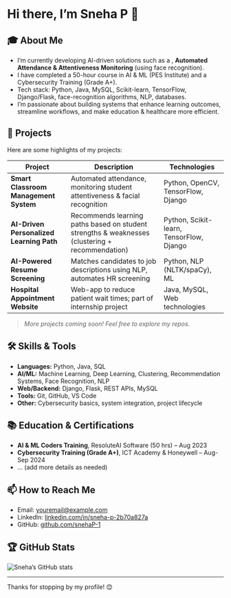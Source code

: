 # Hi there, I’m Sneha P 👋   

## 🎓 About Me  
- I’m currently developing AI-driven solutions such as a , **Automated Attendance & Attentiveness Monitoring** (using face recognition).
- I have completed a 50-hour course in AI & ML (PES Institute) and a Cybersecurity Training (Grade A+).  
- Tech stack: Python, Java, MySQL, Scikit-learn, TensorFlow, Django/Flask, face-recognition algorithms, NLP, databases.  
- I’m passionate about building systems that enhance learning outcomes, streamline workflows, and make education & healthcare more efficient.

## 🧪 Projects  
Here are some highlights of my projects:

| Project | Description | Technologies |
|--------|-------------|-------------|
| **Smart Classroom Management System** | Automated attendance, monitoring student attentiveness & facial recognition | Python, OpenCV, TensorFlow, Django |
| **AI-Driven Personalized Learning Path** | Recommends learning paths based on student strengths & weaknesses (clustering + recommendation) | Python, Scikit-learn, TensorFlow, Django |
| **AI-Powered Resume Screening** | Matches candidates to job descriptions using NLP, automates HR screening | Python, NLP (NLTK/spaCy), ML |
| **Hospital Appointment Website** | Web-app to reduce patient wait times; part of internship project | Java, MySQL, Web technologies |

> _More projects coming soon! Feel free to explore my repos._

## 🛠 Skills & Tools  
- **Languages:** Python, Java, SQL  
- **AI/ML:** Machine Learning, Deep Learning, Clustering, Recommendation Systems, Face Recognition, NLP  
- **Web/Backend:** Django, Flask, REST APIs, MySQL  
- **Tools:** Git, GitHub, VS Code  
- **Other:** Cybersecurity basics, system integration, project lifecycle

## 📚 Education & Certifications  
- **AI & ML Coders Training**, ResoluteAI Software (50 hrs) – Aug 2023  
- **Cybersecurity Training (Grade A+)**, ICT Academy & Honeywell – Aug-Sep 2024  
- … (add more details as needed)

## 📫 How to Reach Me  
- Email: youremail@example.com  
- LinkedIn: [linkedin.com/in/sneha-p-2b70a827a](linkedin.com/in/sneha-p-2b70a827a)  
- GitHub: [github.com/snehaP-1](https://github.com/snehaP-1)  

## 🏆 GitHub Stats  
<!-- For example: GitHub readme stats card (optional) -->
![Sneha’s GitHub stats](https://github-readme-stats.vercel.app/api?username=snehaP-1&show_icons=true&theme=radical)

---

Thanks for stopping by my profile! 😊  

